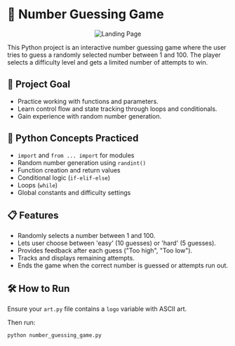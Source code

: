 # 🔢 Number Guessing Game

<p align="center">
  <img src="https://redeem-innovations.com/wp-content/uploads/2025/05/number_guessing_name.jpg" alt="Landing Page" />
</p>

This Python project is an interactive number guessing game where the user tries to guess a randomly selected number between 1 and 100. The player selects a difficulty level and gets a limited number of attempts to win.

## 🎯 Project Goal

- Practice working with functions and parameters.
- Learn control flow and state tracking through loops and conditionals.
- Gain experience with random number generation.

## 🧠 Python Concepts Practiced

- `import` and `from ... import` for modules
- Random number generation using `randint()`
- Function creation and return values
- Conditional logic (`if-elif-else`)
- Loops (`while`)
- Global constants and difficulty settings

## 📋 Features

- Randomly selects a number between 1 and 100.
- Lets user choose between 'easy' (10 guesses) or 'hard' (5 guesses).
- Provides feedback after each guess ("Too high", "Too low").
- Tracks and displays remaining attempts.
- Ends the game when the correct number is guessed or attempts run out.

## 🛠 How to Run

Ensure your `art.py` file contains a `logo` variable with ASCII art.

Then run:

```bash
python number_guessing_game.py